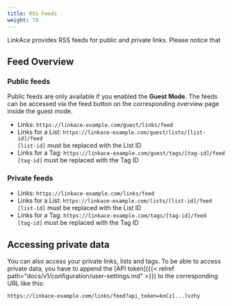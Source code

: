 ```yaml
---
title: RSS Feeds
weight: 70
---
```


LinkAce provides RSS feeds for public and private links. Please notice that 

## Feed Overview

### Public feeds

Public feeds are only available if you enabled the **Guest Mode**. The feeds can be accessed via the feed button on the corresponding overview page inside the guest mode.

  - Links: `https://linkace-example.com/guest/links/feed`
  - Links for a List: `https://linkace-example.com/guest/lists/[list-id]/feed`  
    `[list-id]` must be replaced with the List ID
  - Links for a Tag: `https://linkace-example.com/guest/tags/[tag-id]/feed`  
    `[tag-id]` must be replaced with the Tag ID

### Private feeds
  - Links: `https://linkace-example.com/links/feed`
  - Links for a List: `https://linkace-example.com/lists/[list-id]/feed`  
    `[list-id]` must be replaced with the List ID
  - Links for a Tag: `https://linkace-example.com/tags/[tag-id]/feed`  
    `[tag-id]` must be replaced with the Tag ID


## Accessing private data

You can also access your private links, lists and tags. To be able to access private data, you have to append the [API token]({{< relref path="docs/v1/configuration/user-settings.md" >}}) to the corresponding URL like this:

`https://linkace-example.com/links/feed?api_token=knCz[...]vzhy`
